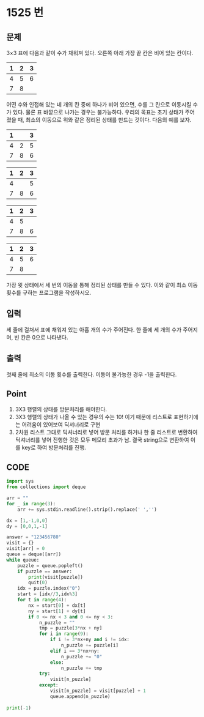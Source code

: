 # 1525 번



## 문제

3×3 표에 다음과 같이 수가 채워져 있다. 오른쪽 아래 가장 끝 칸은 비어 있는 칸이다.

| 1    | 2    | 3    |
| ---- | ---- | ---- |
| 4    | 5    | 6    |
| 7    | 8    |      |

어떤 수와 인접해 있는 네 개의 칸 중에 하나가 비어 있으면, 수를 그 칸으로 이동시킬 수가 있다. 물론 표 바깥으로 나가는 경우는 불가능하다. 우리의 목표는 초기 상태가 주어졌을 때, 최소의 이동으로 위와 같은 정리된 상태를 만드는 것이다. 다음의 예를 보자.

| 1    |      | 3    |
| ---- | ---- | ---- |
| 4    | 2    | 5    |
| 7    | 8    | 6    |

| 1    | 2    | 3    |
| ---- | ---- | ---- |
| 4    |      | 5    |
| 7    | 8    | 6    |

| 1    | 2    | 3    |
| ---- | ---- | ---- |
| 4    | 5    |      |
| 7    | 8    | 6    |

| 1    | 2    | 3    |
| ---- | ---- | ---- |
| 4    | 5    | 6    |
| 7    | 8    |      |

가장 윗 상태에서 세 번의 이동을 통해 정리된 상태를 만들 수 있다. 이와 같이 최소 이동 횟수를 구하는 프로그램을 작성하시오.



## 입력

세 줄에 걸쳐서 표에 채워져 있는 아홉 개의 수가 주어진다. 한 줄에 세 개의 수가 주어지며, 빈 칸은 0으로 나타낸다.



## 출력

첫째 줄에 최소의 이동 횟수를 출력한다. 이동이 불가능한 경우 -1을 출력한다.



## Point



1. 3X3 행렬의 상태를 방문처리를 해야한다.
2. 3X3 행렬의 상태가 나올 수 있는 경우의 수는 10! 이기 때문에 리스트로 표현하기에는 어려움이 있어보여 딕셔너리로 구현
3. 2차원 리스트 그대로 딕셔너리로 넣어 방문 처리를 하거나 한 줄 리스트로 변환하여 딕셔너리를 넣어 진행한 것은 모두 메모리 초과가 남. 결국 string으로 변환하여 이를 key로 하여 방문처리를 진행.



## CODE



```python
import sys
from collections import deque

arr = ""
for _ in range(3):
    arr += sys.stdin.readline().strip().replace(' ','')

dx = [1,-1,0,0]
dy = [0,0,1,-1]

answer = "123456780"
visit = {}
visit[arr] = 0
queue = deque([arr])
while queue:
    puzzle = queue.popleft()
    if puzzle == answer:
        print(visit[puzzle])
        quit(0)
    idx = puzzle.index("0")
    start = [idx//3,idx%3]
    for t in range(4):
        nx = start[0] + dx[t]
        ny = start[1] + dy[t]
        if 0 <= nx < 3 and 0 <= ny < 3:
            n_puzzle = ""
            tmp = puzzle[3*nx + ny]
            for i in range(9):
                if i != 3*nx+ny and i != idx:
                    n_puzzle += puzzle[i]
                elif i == 3*nx+ny:
                    n_puzzle += "0"
                else:
                    n_puzzle += tmp
            try:
                visit[n_puzzle]
            except:
                visit[n_puzzle] = visit[puzzle] + 1
                queue.append(n_puzzle)
            
print(-1)
```

